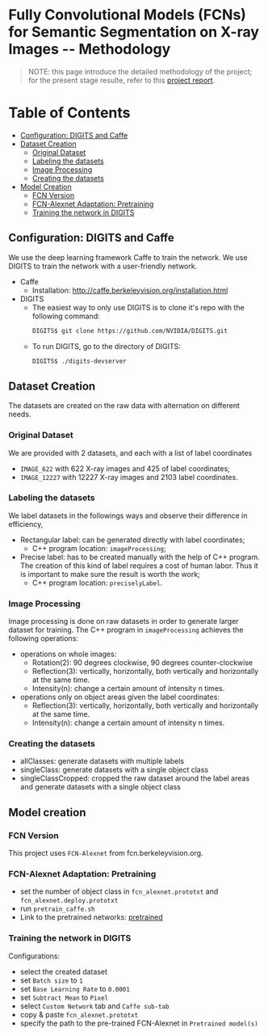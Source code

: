 # Fully Convolutional Models (FCNs) for Semantic Segmentation on X-ray Images -- Methodology
> NOTE: this page introduce the detailed methodology of the project; for the present stage resulte, refer to this [project report](project_report.pdf). 

Table of Contents
=================
* [Configuration: DIGITS and Caffe](#configuration:-digits-and-caffe)
* [Dataset Creation](#dataset-creation)
    * [Original Dataset](#original-dataset)
    * [Labeling the datasets](#labeling-the-datasets)
    * [Image Processing](#image-processing)
    * [Creating the datasets](#creating-the-datasets)
* [Model Creation](#model-creation)
    * [FCN Version](#fcn-version)
    * [FCN-Alexnet Adaptation: Pretraining](#fcn--alexnet-adaptation:-pretraining)
    * [Training the network in DIGITS](#training-the-network-in-digits)

## Configuration: DIGITS and Caffe

We use the deep learning framework Caffe to train the network. 
We use DIGITS to train the network with a user-friendly network. 
- Caffe
  + Installation: 
	  <http://caffe.berkeleyvision.org/installation.html>
- DIGITS
  + The easiest way to only use DIGITS is to clone it's repo with the following command:
    ```sh
    DIGITS$ git clone https://github.com/NVIDIA/DIGITS.git
    ```
  + To run DIGITS, go to the directory of DIGITS: 
    ```sh
    DIGITS$ ./digits-devserver
    ```

## Dataset Creation

The datasets are created on the raw data with alternation on different needs. 

### Original Dataset

We are provided with 2 datasets, and each with a list of label coordinates
- `IMAGE_622` with 622 X-ray images and 425 of label coordinates; 
- `IMAGE_12227` with 12227 X-ray images and 2103 label coordinates. 

### Labeling the datasets
We label datasets in the followings ways and observe their difference in efficiency, 
- Rectangular label: can be generated directly with label coordinates; 
	 + C++ program location: `imageProcessing`; 
- Precise label: has to be created manually with the help of C++ program. The creation of this kind of label requires a cost of human labor. Thus it is important to make sure the result is worth the work; 
	+ C++ program location: `preciselyLabel`. 

###  Image Processing
Image processing is done on raw datasets in order to generate larger dataset for training. 
The C++ program in `imageProcessing` achieves the following operations: 
- operations on whole images: 
	+ Rotation(2): 90 degrees clockwise, 90 degrees counter-clockwise
	+ Reflection(3): vertically, horizontally, both vertically and horizontally at the same time. 
	+ Intensity(n): change a certain amount of intensity n times. 
- operations only on object areas given the label coordinates: 
	+ Reflection(3): vertically, horizontally, both vertically and horizontally at the same time. 
	+ Intensity(n): change a certain amount of intensity n times. 

### Creating the datasets
- allClasses: generate datasets with multiple labels
- singleClass: generate datasets with a single object class
- singleClassCropped: cropped the raw dataset around the label areas and generate datasets with a single object class 

## Model creation

### FCN Version
This project uses `FCN-Alexnet` from fcn.berkeleyvision.org.

### FCN-Alexnet Adaptation: Pretraining 
- set the number of object class in `fcn_alexnet.prototxt` and `fcn_alexnet.deploy.prototxt`
- run `pretrain_caffe.sh`
- Link to the pretrained networks: [pretrained](https://drive.google.com/drive/folders/1pByojjSbL5vJAg8loQ-L32YaiISMy344?usp=sharing "pretrained FCNs")

### Training the network in DIGITS
Configurations: 
- select the created dataset
- set `Batch size` to `1`
- set `Base Learning Rate` to `0.0001`
- set `Subtract Mean` to `Pixel`
- select `Custom Network` tab and `Caffe sub-tab`
- copy & paste `fcn_alexnet.prototxt`
- specify the path to the pre-trained FCN-Alexnet in `Pretrained model(s)` 
